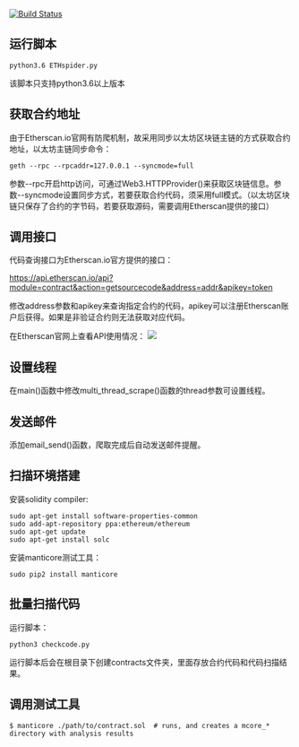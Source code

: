 [![Build Status](https://travis-ci.org/recursively/ContractSpider.svg?branch=master)](https://travis-ci.org/recursively/ContractSpider)

## 运行脚本

```shell
python3.6 ETHspider.py
```
该脚本只支持python3.6以上版本

## 获取合约地址

由于Etherscan.io官网有防爬机制，故采用同步以太坊区块链主链的方式获取合约地址，以太坊主链同步命令：

```shell
geth --rpc --rpcaddr=127.0.0.1 --syncmode=full
```

参数--rpc开启http访问，可通过Web3.HTTPProvider()来获取区块链信息。参数--syncmode设置同步方式，若要获取合约代码，须采用full模式。（以太坊区块链只保存了合约的字节码，若要获取源码，需要调用Etherscan提供的接口）

## 调用接口

代码查询接口为Etherscan.io官方提供的接口：

https://api.etherscan.io/api?module=contract&action=getsourcecode&address=addr&apikey=token

修改address参数和apikey来查询指定合约的代码，apikey可以注册Etherscan账户后获得。如果是非验证合约则无法获取对应代码。

在Etherscan官网上查看API使用情况：
![](https://media.githubusercontent.com/media/recursively/recursively.github.io/hexo/source/pics/3-1.png)

## 设置线程

在main()函数中修改multi_thread_scrape()函数的thread参数可设置线程。

## 发送邮件

添加email_send()函数，爬取完成后自动发送邮件提醒。

## 扫描环境搭建

安装solidity compiler:

```shell
sudo apt-get install software-properties-common
sudo add-apt-repository ppa:ethereum/ethereum
sudo apt-get update
sudo apt-get install solc
```

安装manticore测试工具：

```shell
sudo pip2 install manticore
```

## 批量扫描代码

运行脚本：

```shell
python3 checkcode.py
```

运行脚本后会在根目录下创建contracts文件夹，里面存放合约代码和代码扫描结果。

## 调用测试工具

```shell
$ manticore ./path/to/contract.sol  # runs, and creates a mcore_* directory with analysis results
```
